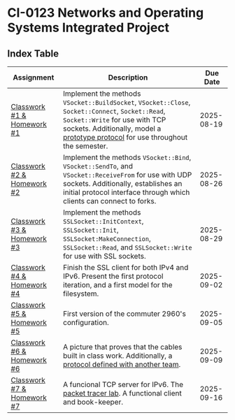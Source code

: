 # CI-0123 Networks and Operating Systems Integrated Project

## Index Table

| Assignment | Description | Due Date |
|---|---|---|
| [Classwork #1 & Homework #1](./classwork/01:20250812/) | Implement the methods `VSocket::BuildSocket`, `VSocket::Close`, `Socket::Connect`, `Socket::Read`, `Socket::Write` for use with TCP sockets. Additionally, model a [prototype protocol](./classwork/01:20250812/protocol.md) for use throughout the semester. | 2025-08-19 |
| [Classwork #2 & Homework #2](./classwork/02:20250819/) | Implement the methods `VSocket::Bind`, `VSocket::SendTo`, and `VSocket::ReceiveFrom` for use with UDP sockets. Additionally, establishes an initial protocol interface through which clients can connect to forks. | 2025-08-26 |
| [Classwork #3 & Homework #3](./classwork/03:20250822/) | Implement the methods `SSLSocket::InitContext`, `SSLSocket::Init`, `SSLSocket:MakeConnection`, `SSLSocket::Read`, and `SSLSocket::Write` for use with SSL sockets. | 2025-08-29 |
| [Classwork #4 & Homework #4](./classwork/04:20250826/) | Finish the SSL client for both IPv4 and IPv6. Present the first protocol iteration, and a first model for the filesystem. | 2025-09-02 |
| [Classwork #5 & Homework #5](./classwork/05:20250829/) | First version of the commuter 2960's configuration. | 2025-09-05 |
| [Classwork #6 & Homework #6](./classwork/06:20250902/) | A picture that proves that the cables built in class work. Additionally, a [protocol defined with another team](./classwork/06:20250902/protocol.pdf). | 2025-09-09 |
| [Classwork #7 & Homework #7](./classwork/07:20250909/) | A funcional TCP server for IPv6. The [packet tracer lab](./classwork/07:20250909/vlan-lab-packet-tracer/). A functional client and book-keeper. | 2025-09-16 |
